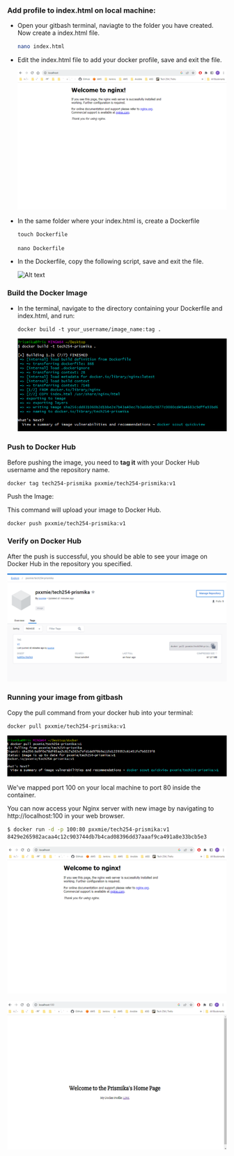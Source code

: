 


### Add profile to index.html on local machine:

- Open your gitbash terminal, naviagte to the folder you have created. Now create a index.html file. 

    ```bash
    nano index.html
    ```

- Edit the index.html file to add your docker profile, save and exit the file.

   ![Alt text](<images/Screenshot 2023-10-30 132620.png>)

- In the same folder where your index.html is, create a Dockerfile

    ```
    touch Dockerfile

    nano Dockerfile
    ```

- In the Dockerfile, copy the following script, save and exit the file. 
  
    ![Alt text](dockerfile.png)

### Build the Docker Image

- In the terminal, navigate to the directory containing your Dockerfile and index.html, and run:

    ```
    docker build -t your_username/image_name:tag .
    ```
    ![Alt text](images/dockerbuild.png)

### Push to Docker Hub

Before pushing the image, you need to **tag it** with your Docker Hub username and the repository name. 

```bash
docker tag tech254-prismika pxxmie/tech254-prismika:v1
```

Push the Image:

This command will upload your image to Docker Hub.
```
docker push pxxmie/tech254-prismika:v1
```

### Verify on Docker Hub

After the push is successful, you should be able to see your image on Docker Hub in the repository you specified.

![Alt text](images/on_hub.png)

### Running your image from gitbash 

Copy the pull command from your docker hub into your terminal: 

```
docker pull pxxmie/tech254-prismika:v1
```

![Alt text](images/docker_pull.png)

We've mapped port 100 on your local machine to port 80 inside the container.

You can now access your Nginx server with new image by navigating to http://localhost:100 in your web browser.

```bash 
$ docker run -d -p 100:80 pxxmie/tech254-prismika:v1
8429e265982acaa4c12c903744db7b4cad08396dd37aaaf9ca491a8e33bcb5e3
```
![Alt text](<images/Screenshot 2023-10-30 132620.png>)

![Alt text](<images/Screenshot 2023-10-30 132631.png>)